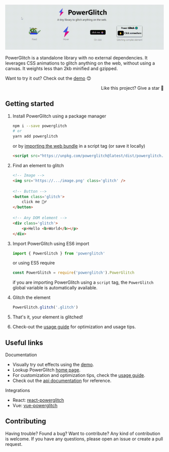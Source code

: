 <img src="./assets/intro.gif" alt="">

PowerGlitch is a standalone library with no external dependencies. It leverages CSS animations to glitch anything on the web, without using a canvas. It weights less than 2kb minified and gzipped.<br>

Want to try it out? Check out the [demo](https://7ph.github.io/powerglitch/#/playground) 😊

<p align="right">
    Like this project? Give a star 🌟
</p>

## Getting started

1. Install PowerGlitch using a package manager
    ```bash
    npm i --save powerglitch
    # or
    yarn add powerglitch
    ```
    or by [importing the web bundle](https://unpkg.com/powerglitch@latest/dist/powerglitch.min.js) in a script tag (or save it locally)
    ```html
    <script src="https://unpkg.com/powerglitch@latest/dist/powerglitch.min.js"></script>
    ```

2. Find an element to glitch
    ```html
    <!-- Image -->
    <img src='https://.../image.png' class='glitch' />

    <!-- Button -->
    <button class='glitch'>
        click me 🤷‍♂️
    </button>

    <!-- Any DOM element -->
    <div class='glitch'>
        <p>Hello <b>World</b></p>
    </div>
    ```

3. Import PowerGlitch using ES6 import
    ```javascript
    import { PowerGlitch } from 'powerglitch'
    ```
    or using ES5 require
    ```javascript
    const PowerGlitch = require('powerglitch').PowerGlitch
    ```
    if you are importing PowerGlitch using a `script` tag, the `PowerGlitch` global variable is automatically available.

4. Glitch the element
    ```javascript
    PowerGlitch.glitch('.glitch')
    ```

5. That's it, your element is glitched!
6. Check-out the [usage guide](https://7ph.github.io/powerglitch/#/usage) for optimization and usage tips.

## Useful links

Documentation
- Visually try out effects using the [demo](https://7ph.github.io/powerglitch/#/playground).
- Lookup PowerGlitch [home page](https://7ph.github.io/powerglitch/).
- For customization and optimization tips, check the [usage guide](https://7ph.github.io/powerglitch/#/usage).
- Check out the [api documentation](https://7ph.github.io/powerglitch/api-docs/variables/PowerGlitch.html) for reference.

Integrations
- React: [react-powerglitch](https://github.com/7PH/react-powerglitch)
- Vue: [vue-powerglitch](https://github.com/7PH/vue-powerglitch)

## Contributing

Having trouble? Found a bug? Want to contribute? Any kind of contribution is welcome. If you have any questions, please open an issue or create a pull request.
